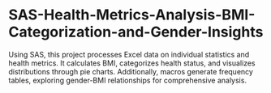 # SAS-Health-Metrics-Analysis-BMI-Categorization-and-Gender-Insights
Using SAS, this project processes Excel data on individual statistics and health metrics. It calculates BMI, categorizes health status, and visualizes distributions through pie charts. Additionally, macros generate frequency tables, exploring gender-BMI relationships for comprehensive analysis.
